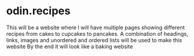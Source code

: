 # odin.recipes
This will be a website where I will have multiple pages showing different recipes from cakes to cupcakes to pancakes.
A combination of headings, links, images and unordered and ordered lists will be used to make this website
By the end it will look like a baking website
